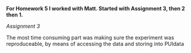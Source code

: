 __For Homework 5 I worked with Matt. Started with Assignment 3, then 2 then 1.__



_Assignment 3_

The most time consuming part was making sure the experiment was reproduceable, by means of accessing the data and storing into PUIdata

